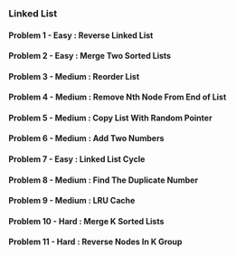 ### Linked List

#### Problem 1 -  Easy : Reverse Linked List


#### Problem 2 -  Easy : Merge Two Sorted Lists


#### Problem 3 -  Medium : Reorder List


#### Problem 4 -  Medium : Remove Nth Node From End of List


#### Problem 5 -  Medium : Copy List With Random Pointer


#### Problem 6 -  Medium : Add Two Numbers


#### Problem 7 -  Easy : Linked List Cycle



#### Problem 8 -  Medium : Find The Duplicate Number


#### Problem 9 -  Medium : LRU Cache


#### Problem 10 -  Hard : Merge K Sorted Lists


#### Problem 11 -  Hard : Reverse Nodes In K Group
